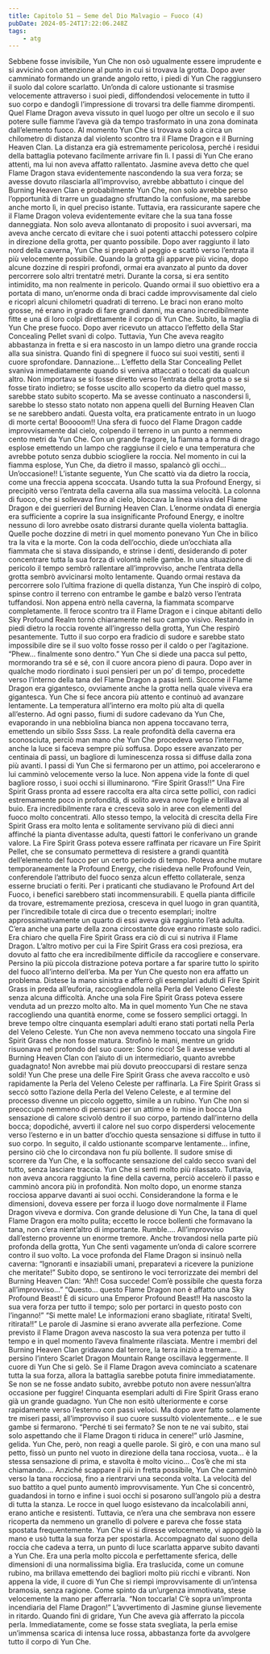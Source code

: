 ```yaml
---
title: Capitolo 51 – Seme del Dio Malvagio – Fuoco (4)
pubDate: 2024-05-24T17:22:06.248Z
tags:
    - atg
---
```



Sebbene fosse invisibile, Yun Che non osò ugualmente essere imprudente e si avvicinò con attenzione al punto in cui si trovava la grotta.
Dopo aver camminato formando un grande angolo retto, i piedi di Yun Che raggiunsero il suolo dal colore scarlatto. Un’onda di calore ustionante si trasmise velocemente attraverso i suoi piedi, diffondendosi velocemente in tutto il suo corpo e dandogli l’impressione di trovarsi tra delle fiamme dirompenti.
Quel Flame Dragon aveva vissuto in quel luogo per oltre un secolo e il suo potere sulle fiamme l’aveva già da tempo trasformato in una zona dominata dall’elemento fuoco. Al momento Yun Che si trovava solo a circa un chilometro di distanza dal violento scontro tra il Flame Dragon e il Burning Heaven Clan. La distanza era già estremamente pericolosa, perché i residui della battaglia potevano facilmente arrivare fin lì.
I passi di Yun Che erano attenti, ma lui non aveva affatto rallentato. Jasmine aveva detto che quel Flame Dragon stava evidentemente nascondendo la sua vera forza; se avesse dovuto rilasciarla all’improvviso, avrebbe abbattuto i cinque del Burning Heaven Clan e probabilmente Yun Che, non solo avrebbe perso l’opportunità di trarre un guadagno sfruttando la confusione, ma sarebbe anche morto lì, in quel preciso istante.
Tuttavia, era rassicurante sapere che il Flame Dragon voleva evidentemente evitare che la sua tana fosse danneggiata. Non solo aveva allontanato di proposito i suoi avversari, ma aveva anche cercato di evitare che i suoi potenti attacchi potessero colpire in direzione della grotta, per quanto possibile. Dopo aver raggiunto il lato nord della caverna, Yun Che si preparò al peggio e scattò verso l’entrata il più velocemente possibile. Quando la grotta gli apparve più vicina, dopo alcune dozzine di respiri profondi, ormai era avanzato al punto da dover percorrere solo altri trentatré metri. Durante la corsa, si era sentito intimidito, ma non realmente in pericolo.
Quando ormai il suo obiettivo era a portata di mano, un’enorme onda di braci cadde improvvisamente dal cielo e ricoprì alcuni chilometri quadrati di terreno. Le braci non erano molto grosse, né erano in grado di fare grandi danni, ma erano incredibilmente fitte e una di loro colpì direttamente il corpo di Yun Che.
Subito, la maglia di Yun Che prese fuoco. Dopo aver ricevuto un attacco l’effetto della Star Concealing Pellet svanì di colpo. Tuttavia, Yun Che aveva reagito abbastanza in fretta e si era nascosto in un lampo dietro una grande roccia alla sua sinistra. Quando finì di spegnere il fuoco sui suoi vestiti, sentì il cuore sprofondare.
Dannazione…
L’effetto della Star Concealing Pellet svaniva immediatamente quando si veniva attaccati o toccati da qualcun altro. Non importava se si fosse diretto verso l’entrata della grotta o se si fosse tirato indietro; se fosse uscito allo scoperto da dietro quel masso, sarebbe stato subito scoperto. Ma se avesse continuato a nascondersi lì, sarebbe lo stesso stato notato non appena quelli del Burning Heaven Clan se ne sarebbero andati.
Questa volta, era praticamente entrato in un luogo di morte certa!
Booooom!!
Una sfera di fuoco del Flame Dragon cadde improvvisamente dal cielo, colpendo il terreno in un punto a nemmeno cento metri da Yun Che. Con un grande fragore, la fiamma a forma di drago esplose emettendo un lampo che raggiunse il cielo e una temperatura che avrebbe potuto senza dubbio sciogliere la roccia.
Nel momento in cui la fiamma esplose, Yun Che, da dietro il masso, spalancò gli occhi…
Un’occasione!!
L’istante seguente, Yun Che scattò via da dietro la roccia, come una freccia appena scoccata. Usando tutta la sua Profound Energy, si precipitò verso l’entrata della caverna alla sua massima velocità. La colonna di fuoco, che si sollevava fino al cielo, bloccava la linea visiva del Flame Dragon e dei guerrieri del Burning Heaven Clan. L’enorme ondata di energia era sufficiente a coprire la sua insignificante Profound Energy, e inoltre nessuno di loro avrebbe osato distrarsi durante quella violenta battaglia.
Quelle poche dozzine di metri in quel momento ponevano Yun Che in bilico tra la vita e la morte. Con la coda dell’occhio, diede un’occhiata alla fiammata che si stava dissipando, e strinse i denti, desiderando di poter concentrare tutta la sua forza di volontà nelle gambe. In una situazione di pericolo il tempo sembrò rallentare all’improvviso, anche l’entrata della grotta sembrò avvicinarsi molto lentamente. Quando ormai restava da percorrere solo l’ultima frazione di quella distanza, Yun Che inspirò di colpo, spinse contro il terreno con entrambe le gambe e balzò verso l’entrata tuffandosi.
Non appena entrò nella caverna, la fiammata scomparve completamente. Il feroce scontro tra il Flame Dragon e i cinque abitanti dello Sky Profound Realm tornò chiaramente nel suo campo visivo.
Restando in piedi dietro la roccia rovente all’ingresso della grotta, Yun Che respirò pesantemente. Tutto il suo corpo era fradicio di sudore e sarebbe stato impossibile dire se il suo volto fosse rosso per il caldo o per l’agitazione.
“Phew… finalmente sono dentro.” Yun Che si diede una pacca sul petto, mormorando tra sé e sé, con il cuore ancora pieno di paura. Dopo aver in qualche modo riordinato i suoi pensieri per un po’ di tempo, procedette verso l’interno della tana del Flame Dragon a passi lenti.
Siccome il Flame Dragon era gigantesco, ovviamente anche la grotta nella quale viveva era gigantesca. Yun Che si fece ancora più attento e continuò ad avanzare lentamente. La temperatura all’interno era molto più alta di quella all’esterno. Ad ogni passo, fiumi di sudore cadevano da Yun Che, evaporando in una nebbiolina bianca non appena toccavano terra, emettendo un sibilo *Ssss Ssss*.
La reale profondità della caverna era sconosciuta, perciò man mano che Yun Che procedeva verso l’interno, anche la luce si faceva sempre più soffusa. Dopo essere avanzato per centinaia di passi, un bagliore di luminescenza rossa si diffuse dalla zona più avanti.
I passi di Yun Che si fermarono per un attimo, poi accelerarono e lui camminò velocemente verso la luce. Non appena vide la fonte di quel bagliore rosso, i suoi occhi si illuminarono.
“Fire Spirit Grass!!”
Una Fire Spirit Grass pronta ad essere raccolta era alta circa sette pollici, con radici estremamente poco in profondità, di solito aveva nove foglie e brillava al buio. Era incredibilmente rara e cresceva solo in aree con elementi del fuoco molto concentrati. Allo stesso tempo, la velocità di crescita della Fire Spirit Grass era molto lenta e solitamente servivano più di dieci anni affinché la pianta diventasse adulta, questi fattori le conferivano un grande valore. La Fire Spirit Grass poteva essere raffinata per ricavare un Fire Spirit Pellet, che se consumato permetteva di resistere a grandi quantità dell’elemento del fuoco per un certo periodo di tempo. Poteva anche mutare temporaneamente la Profound Energy, che risiedeva nelle Profound Vein, conferendole l’attributo del fuoco senza alcun effetto collaterale, senza esserne bruciati o feriti. Per i praticanti che studiavano le Profound Art del Fuoco, i benefici sarebbero stati incommensurabili.
E quella pianta difficile da trovare, estremamente preziosa, cresceva in quel luogo in gran quantità, per l’incredibile totale di circa due o trecento esemplari; inoltre approssimativamente un quarto di essi aveva già raggiunto l’età adulta. C’era anche una parte della zona circostante dove erano rimaste solo radici. Era chiaro che quella Fire Spirit Grass era ciò di cui si nutriva il Flame Dragon.
L’altro motivo per cui la Fire Spirit Grass era così preziosa, era dovuto al fatto che era incredibilmente difficile da raccogliere e conservare. Persino la più piccola distrazione poteva portare a far sparire tutto lo spirito del fuoco all’interno dell’erba. Ma per Yun Che questo non era affatto un problema. Distese la mano sinistra e afferrò gli esemplari adulti di Fire Spirit Grass in preda all’euforia, raccogliendola nella Perla del Veleno Celeste senza alcuna difficoltà.
Anche una sola Fire Spirit Grass poteva essere venduta ad un prezzo molto alto. Ma in quel momento Yun Che ne stava raccogliendo una quantità enorme, come se fossero semplici ortaggi.
In breve tempo oltre cinquanta esemplari adulti erano stati portati nella Perla del Veleno Celeste. Yun Che non aveva nemmeno toccato una singola Fire Spirit Grass che non fosse matura. Strofinò le mani, mentre un grido risuonava nel profondo del suo cuore: Sono ricco!
Se li avesse venduti al Burning Heaven Clan con l’aiuto di un intermediario, quanto avrebbe guadagnato!
Non avrebbe mai più dovuto preoccuparsi di restare senza soldi!
Yun Che prese una delle Fire Spirit Grass che aveva raccolto e usò rapidamente la Perla del Veleno Celeste per raffinarla. La Fire Spirit Grass si seccò sotto l’azione della Perla del Veleno Celeste, e al termine del processo divenne un piccolo oggetto, simile a un rubino. Yun Che non si preoccupò nemmeno di pensarci per un attimo e lo mise in bocca
Una sensazione di calore scivolò dentro il suo corpo, partendo dall’interno della bocca; dopodiché, avvertì il calore nel suo corpo disperdersi velocemente verso l’esterno e in un batter d’occhio questa sensazione si diffuse in tutto il suo corpo. In seguito, il caldo ustionante scomparve lentamente… infine, persino ciò che lo circondava non fu più bollente. Il sudore smise di scorrere da Yun Che, e la soffocante sensazione del caldo secco svanì del tutto, senza lasciare traccia.
Yun Che si sentì molto più rilassato. Tuttavia, non aveva ancora raggiunto la fine della caverna, perciò accelerò il passo e camminò ancora più in profondità. Non molto dopo, un enorme stanza rocciosa apparve davanti ai suoi occhi. Considerandone la forma e le dimensioni, doveva essere per forza il luogo dove normalmente il Flame Dragon viveva e dormiva.
Con grande delusione di Yun Che, la tana di quel Flame Dragon era molto pulita; eccetto le rocce bollenti che formavano la tana, non c’era nient’altro di importante.
Rumble….
All’improvviso dall’esterno provenne un enorme tremore. Anche trovandosi nella parte più profonda della grotta, Yun Che sentì vagamente un’onda di calore scorrere contro il suo volto. La voce profonda del Flame Dragon si insinuò nella caverna:
“Ignoranti e insaziabili umani, preparatevi a ricevere la punizione che meritate!”
Subito dopo, se sentirono le voci terrorizzate dei membri del Burning Heaven Clan:
“Ah!! Cosa succede! Com’è possibile che questa forza all’improvviso…”
“Questo… questo Flame Dragon non è affatto una Sky Profound Beast! È di sicuro una Emperor Profound Beast!! Ha nascosto la sua vera forza per tutto il tempo; solo per portarci in questo posto con l’inganno!”
“Si mette male! Le informazioni erano sbagliate, ritirata! Svelti, ritirata!!”
Le parole di Jasmine si erano avverate alla perfezione. Come previsto il Flame Dragon aveva nascosto la sua vera potenza per tutto il tempo e in quel momento l’aveva finalmente rilasciata. Mentre i membri del Burning Heaven Clan gridavano dal terrore, la terra iniziò a tremare… persino l’intero Scarlet Dragon Mountain Range oscillava leggermente. Il cuore di Yun Che si gelò. Se il Flame Dragon aveva cominciato a scatenare tutta la sua forza, allora la battaglia sarebbe potuta finire immediatamente. Se non se ne fosse andato subito, avrebbe potuto non avere nessun’altra occasione per fuggire!
Cinquanta esemplari adulti di Fire Spirit Grass erano già un grande guadagno. Yun Che non esitò ulteriormente e corse rapidamente verso l’esterno con passi veloci. Ma dopo aver fatto solamente tre miseri passi, all’improvviso il suo cuore sussultò violentemente… e le sue gambe si fermarono.
“Perché ti sei fermato? Se non te ne vai subito, stai solo aspettando che il Flame Dragon ti riduca in cenere!” urlò Jasmine, gelida.
Yun Che, però, non reagì a quelle parole. Si girò, e con una mano sul petto, fissò un punto nel vuoto in direzione della tana rocciosa, vuota… è la stessa sensazione di prima, e stavolta è molto vicino…
Cos’è che mi sta chiamando….
Anziché scappare il più in fretta possibile, Yun Che camminò verso la tana rocciosa, fino a rientrarvi una seconda volta. La velocità del suo battito a quel punto aumentò improvvisamente.
Yun Che si concentrò, guadandosi in torno e infine i suoi occhi si posarono sull’angolo più a destra di tutta la stanza. Le rocce in quel luogo esistevano da incalcolabili anni, erano antiche e resistenti. Tuttavia, ce n’era una che sembrava non essere ricoperta da nemmeno un granello di polvere e pareva che fosse stata spostata frequentemente. Yun Che vi si diresse velocemente, vi appoggiò la mano e usò tutta la sua forza per spostarla.
Accompagnato dal suono della roccia che cadeva a terra, un punto di luce scarlatta apparve subito davanti a Yun Che.
Era una perla molto piccola e perfettamente sferica, delle dimensioni di una normalissima biglia. Era traslucida, come un comune rubino, ma brillava emettendo dei bagliori molto più ricchi e vibranti. Non appena la vide, il cuore di Yun Che si riempì improvvisamente di un’intensa bramosia, senza ragione. Come spinto da un’urgenza immotivata, stese velocemente la mano per afferrarla.
“Non toccarla! C’è sopra un’impronta incendiaria del Flame Dragon!”
L’avvertimento di Jasmine giunse lievemente in ritardo. Quando finì di gridare, Yun Che aveva già afferrato la piccola perla.
Immediatamente, come se fosse stata svegliata, la perla emise un’immensa scarica di intensa luce rossa, abbastanza forte da avvolgere tutto il corpo di Yun Che.


